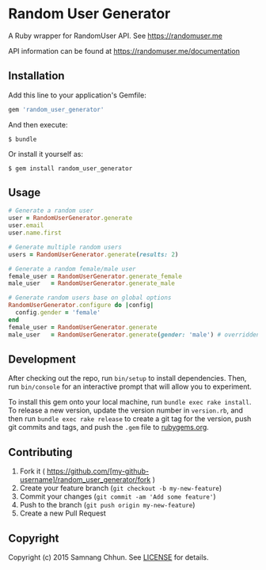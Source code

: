 # Random User Generator

A Ruby wrapper for RandomUser API. See <https://randomuser.me>

API information can be found at <https://randomuser.me/documentation>

## Installation

Add this line to your application's Gemfile:

```ruby
gem 'random_user_generator'
```

And then execute:

    $ bundle

Or install it yourself as:

    $ gem install random_user_generator

## Usage

```ruby
# Generate a random user
user = RandomUserGenerator.generate
user.email
user.name.first

# Generate multiple random users
users = RandomUserGenerator.generate(results: 2)

# Generate a random female/male user
female_user = RandomUserGenerator.generate_female
male_user   = RandomUserGenerator.generate_male

# Generate random users base on global options
RandomUserGenerator.configure do |config|
  config.gender = 'female'
end
female_user = RandomUserGenerator.generate
male_user   = RandomUserGenerator.generate(gender: 'male') # overridden by inline
```

## Development

After checking out the repo, run `bin/setup` to install dependencies. Then, run `bin/console` for an interactive prompt that will allow you to experiment.

To install this gem onto your local machine, run `bundle exec rake install`. To release a new version, update the version number in `version.rb`, and then run `bundle exec rake release` to create a git tag for the version, push git commits and tags, and push the `.gem` file to [rubygems.org](https://rubygems.org).

## Contributing

1. Fork it ( https://github.com/[my-github-username]/random_user_generator/fork )
2. Create your feature branch (`git checkout -b my-new-feature`)
3. Commit your changes (`git commit -am 'Add some feature'`)
4. Push to the branch (`git push origin my-new-feature`)
5. Create a new Pull Request

## Copyright
Copyright (c) 2015 Samnang Chhun.
See [LICENSE][] for details.

[license]: LICENSE.txt
